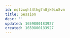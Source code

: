 ```yaml
---
id: nqtzxqhl4thg7n0jk9iu8vm
title: Session
desc: ''
updated: 1659800183927
created: 1659800183927
---
```

